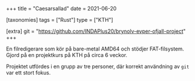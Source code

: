 +++
title = "Caesarsallad"
date = 2021-06-20

[taxonomies]
tags = ["Rust"]
type = ["KTH"]

[extra]
git = "https://github.com/INDAPlus20/brynolv-evper-ofjall-project"
+++

En filredigerare som kör på bare-metal AMD64 och stödjer
FAT-filsystem. Gjord på en projektkurs på KTH på circa 6 veckor.

<!-- more -->

Projektet utfördes i en grupp av tre personer, där korrekt
användning av `git` var ett stort fokus.